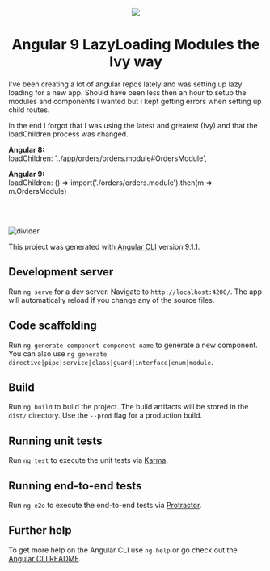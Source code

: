 <p align="center">
  <img src="http://gh-images.futurebutterflies.net/2020_fb.png">
</p>

<h1 align="center">Angular 9 LazyLoading Modules the Ivy way</h1>

I've been creating a lot of angular repos lately and was setting up lazy loading for a new app.  Should have been less then an hour to setup the modules and components I wanted but I kept getting errors when setting up child routes.  

In the end I forgot that I was using the latest and greatest (Ivy) and that the loadChildren process was changed.   

**Angular 8:**  
  loadChildren: '../app/orders/orders.module#OrdersModule',

**Angular 9:**  
 loadChildren: () => import('./orders/orders.module').then(m => m.OrdersModule)

  <br>
  <br>

![divider](http://gh-images.futurebutterflies.net/divider.png)

This project was generated with [Angular CLI](https://github.com/angular/angular-cli) version 9.1.1.

## Development server

Run `ng serve` for a dev server. Navigate to `http://localhost:4200/`. The app will automatically reload if you change any of the source files.

## Code scaffolding

Run `ng generate component component-name` to generate a new component. You can also use `ng generate directive|pipe|service|class|guard|interface|enum|module`.

## Build

Run `ng build` to build the project. The build artifacts will be stored in the `dist/` directory. Use the `--prod` flag for a production build.

## Running unit tests

Run `ng test` to execute the unit tests via [Karma](https://karma-runner.github.io).

## Running end-to-end tests

Run `ng e2e` to execute the end-to-end tests via [Protractor](http://www.protractortest.org/).

## Further help

To get more help on the Angular CLI use `ng help` or go check out the [Angular CLI README](https://github.com/angular/angular-cli/blob/master/README.md).
